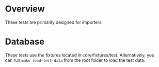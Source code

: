 # Overview

These tests are primarily designed for importers.

# Database

These tests use the fixtures located in core/fixtures/test.
Alternatively, you can run `make load-test-data` from the root folder to load the test data.